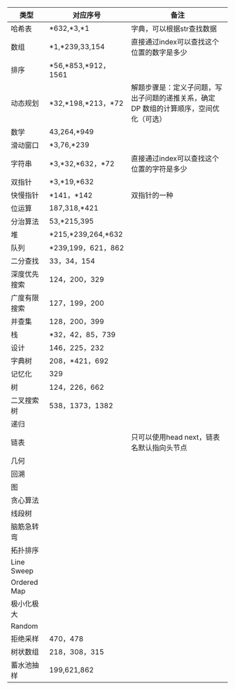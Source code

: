 | 类型 | 对应序号 | 备注 |
| --- | --- | --- |
| 哈希表 | *632,*3,*1 | 字典，可以根据str查找数据 |
| 数组 | *1,*239,33,154 | 直接通过index可以查找这个位置的数字是多少 |
| 排序 | *56,*853,*912，1561 |  |
| 动态规划 | *32,*198,*213，*72 | 解题步骤是：定义子问题，写出子问题的递推关系，确定 DP 数组的计算顺序，空间优化（可选） |
| 数学 | 43,264,*949 |  |
| 滑动窗口 | *3,76,*239 |  |
| 字符串 | *3,*32,*632，*72 | 直接通过index可以查找这个位置的字符是多少 |
| 双指针 | *3,*19,*632 |  |
| 快慢指针 | *141，*142 | 双指针的一种 |
| 位运算 | 187,318,*421 |  |
| 分治算法 | 53,*215,395 |  |
| 堆 | *215,*239,264,*632 |  |
| 队列 | *239,199，621，862 |  |
| 二分查找 | 33，34，154 |  |
| 深度优先搜索 | 124，200，329 |  |
| 广度有限搜索 | 127，199，200 |  |
| 并查集 | 128，200，399 |  |
| 栈 | *32，42，85，739 |  |
| 设计 | 146，225，232 |  |
| 字典树 | 208，*421，692 |  |
| 记忆化 | 329 |  |
| 树 | 124，226，662 |  |
| 二叉搜索树 | 538，1373，1382 |  |
| 递归 |  |  |
| 链表 |  | 只可以使用head next，链表名默认指向头节点 |
| 几何 |  |  |
| 回溯 |  |  |
| 图 |  |  |
| 贪心算法 |  |  |
| 线段树 |  |  |
| 脑筋急转弯 |  |  |
| 拓扑排序 |  |  |
| Line Sweep |  |  |
| Ordered Map |  |  |
| 极小化极大 |  |  |
| Random |  |  |
| 拒绝采样 | 470，478 |  |
| 树状数组 | 218，308，315 |  |
| 蓄水池抽样 | 199,621,862 |  |